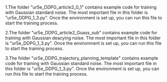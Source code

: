 1.The folder "ur5e_DDPG_article2_0_1" contains example code for training with Gaussian standard noise. The most important file in this folder is "ur5e_DDPG_1_3.py". Once the environment is set up, you can run this file to start the training process.

2.The folder "ur5e_DDPG_article2_Guass_sub" contains example code for training with Gaussian deacying noise. The most important file in this folder is "ur5e_DDPG_1_3.py". Once the environment is set up, you can run this file to start the training process.

3.The folder "ur5e_DDPG_trajectory_planning_template" contains example code for training with Gaussian standard noise. The most important file in this folder is "ur5e_DDPG_1_3.py". Once the environment is set up, you can run this file to start the training process.
